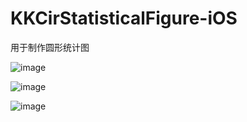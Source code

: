 # KKCirStatisticalFigure-iOS
用于制作圆形统计图

![image](https://github.com/kukela/CirStatisticalFigure-iOS/raw/master/img/2016_4_22_12.53.05.png)

![image](https://github.com/kukela/CirStatisticalFigure-iOS/raw/master/img/2016-04-22_10_26_30.gif)

![image](https://github.com/kukela/CirStatisticalFigure-iOS/raw/master/img/2016-04-22_10_29_53.gif)
